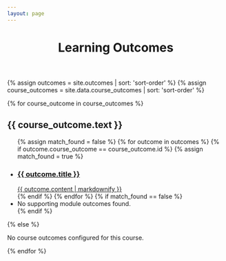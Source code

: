 ```yaml
---
layout: page
---
```


<header><h1>Learning Outcomes</h1></header>

<main class="container">

{% assign outcomes = site.outcomes | sort: 'sort-order' %}
{% assign course_outcomes = site.data.course_outcomes | sort: 'sort-order' %}

{% for course_outcome in course_outcomes %}
<div class="panel panel-default">

  <div class="panel-heading">
    <h2 class="panel-title">{{ course_outcome.text }}</h2>
  </div>
  <ul class="list-group">

  {% assign match_found = false %}
  {% for outcome in outcomes %}
    {% if  outcome.course_outcome == course_outcome.id %}
      {% assign match_found = true %}
      <li class="list-group-item"><a class="block-link" href="{{ outcome.url }}"><div class="outcome">
      <h3 class="panel-title">{{ outcome.title }}</h3>
      {{ outcome.content | markdownify }}
      </div></a></li>
    {% endif %}
  {% endfor %}
  {% if match_found == false %}
    <li class="list-group-item">No supporting module outcomes found.</li>
  {% endif %}
  </ul>
</div>
{% else %}

  <p>No course outcomes configured for this course.</p>

{% endfor %}

</main>
